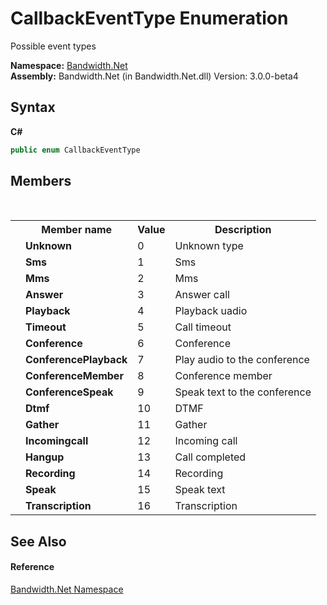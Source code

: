 ﻿# CallbackEventType Enumeration
 

Possible event types

**Namespace:**&nbsp;<a href ="N_Bandwidth_Net.md">Bandwidth.Net</a><br />**Assembly:**&nbsp;Bandwidth.Net (in Bandwidth.Net.dll) Version: 3.0.0-beta4

## Syntax

**C#**<br />
``` C#
public enum CallbackEventType
```


## Members
&nbsp;<table><tr><th></th><th>Member name</th><th>Value</th><th>Description</th></tr><tr><td /><td target="F:Bandwidth.Net.CallbackEventType.Unknown">**Unknown**</td><td>0</td><td>Unknown type</td></tr><tr><td /><td target="F:Bandwidth.Net.CallbackEventType.Sms">**Sms**</td><td>1</td><td>Sms</td></tr><tr><td /><td target="F:Bandwidth.Net.CallbackEventType.Mms">**Mms**</td><td>2</td><td>Mms</td></tr><tr><td /><td target="F:Bandwidth.Net.CallbackEventType.Answer">**Answer**</td><td>3</td><td>Answer call</td></tr><tr><td /><td target="F:Bandwidth.Net.CallbackEventType.Playback">**Playback**</td><td>4</td><td>Playback uadio</td></tr><tr><td /><td target="F:Bandwidth.Net.CallbackEventType.Timeout">**Timeout**</td><td>5</td><td>Call timeout</td></tr><tr><td /><td target="F:Bandwidth.Net.CallbackEventType.Conference">**Conference**</td><td>6</td><td>Conference</td></tr><tr><td /><td target="F:Bandwidth.Net.CallbackEventType.ConferencePlayback">**ConferencePlayback**</td><td>7</td><td>Play audio to the conference</td></tr><tr><td /><td target="F:Bandwidth.Net.CallbackEventType.ConferenceMember">**ConferenceMember**</td><td>8</td><td>Conference member</td></tr><tr><td /><td target="F:Bandwidth.Net.CallbackEventType.ConferenceSpeak">**ConferenceSpeak**</td><td>9</td><td>Speak text to the conference</td></tr><tr><td /><td target="F:Bandwidth.Net.CallbackEventType.Dtmf">**Dtmf**</td><td>10</td><td>DTMF</td></tr><tr><td /><td target="F:Bandwidth.Net.CallbackEventType.Gather">**Gather**</td><td>11</td><td>Gather</td></tr><tr><td /><td target="F:Bandwidth.Net.CallbackEventType.Incomingcall">**Incomingcall**</td><td>12</td><td>Incoming call</td></tr><tr><td /><td target="F:Bandwidth.Net.CallbackEventType.Hangup">**Hangup**</td><td>13</td><td>Call completed</td></tr><tr><td /><td target="F:Bandwidth.Net.CallbackEventType.Recording">**Recording**</td><td>14</td><td>Recording</td></tr><tr><td /><td target="F:Bandwidth.Net.CallbackEventType.Speak">**Speak**</td><td>15</td><td>Speak text</td></tr><tr><td /><td target="F:Bandwidth.Net.CallbackEventType.Transcription">**Transcription**</td><td>16</td><td>Transcription</td></tr></table>

## See Also


#### Reference
<a href ="N_Bandwidth_Net.md">Bandwidth.Net Namespace</a><br />